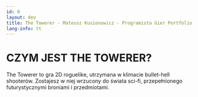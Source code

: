 ```yaml
---
id: 0
layout: dev
title: The Towerer - Mateusz Kusionowicz - Programista Gier Portfolio
lang-info: tt
---
```


<div class="stroke-bar"></div>
<div class="break"></div>

# CZYM JEST THE TOWERER?

<div class="hd-break"></div>

The Towerer to gra 2D roguelike, utrzymana w klimacie bullet-hell shooterów. Zostajesz w niej wrzucony do świata sci-fi, przepełnionego futurystycznymi broniami i przedmiotami.